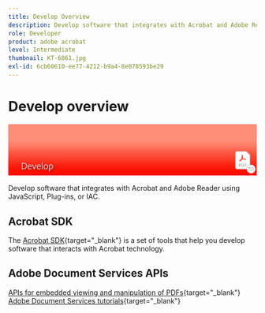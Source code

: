 ```yaml
---
title: Develop Overview
description: Develop software that integrates with Acrobat and Adobe Reader using JavaScript, Plug-ins, or IAC
role: Developer
product: adobe acrobat
level: Intermediate
thumbnail: KT-6861.jpg
exl-id: 6cb60610-ee77-4212-b9a4-8e078593be29
---
```

# Develop overview

![Acrobat Develop Image](../assets/Hero-Develop.png)

Develop software that integrates with Acrobat and Adobe Reader using JavaScript, Plug-ins, or IAC.

## Acrobat SDK

The [Acrobat SDK](https://www.adobe.io/apis/documentcloud/acrobat.html){target="_blank"} is a set of tools that help you develop software that interacts with Acrobat technology. 

## Adobe Document Services APIs

[APIs for embedded viewing and manipulation of PDFs](https://www.adobe.io/apis/documentcloud/dcsdk/){target="_blank"}
[Adobe Document Services tutorials](https://experienceleague.adobe.com/docs/document-services/tutorials/overview.html){target="_blank"}
